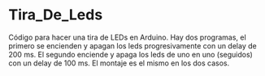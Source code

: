 # Tira_De_Leds
Código para hacer una tira de LEDs en Arduino.
Hay dos programas, el primero se encienden y apagan los leds progresivamente con un delay de 200 ms. El 
segundo enciende y apaga los leds de uno en uno (seguidos) con un delay de 100 ms.
El montaje es el mismo en los dos casos.
